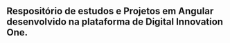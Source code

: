 ## Respositório de estudos e Projetos em Angular desenvolvido na plataforma de Digital Innovation One.